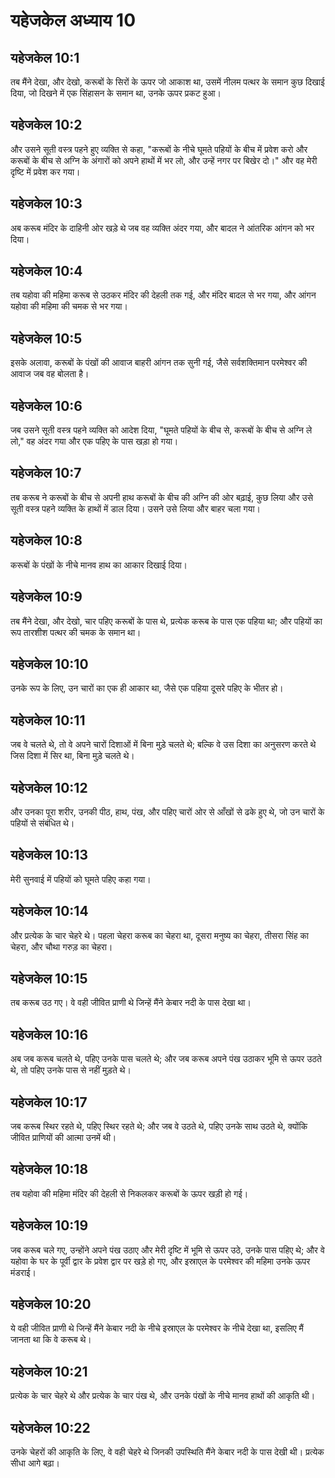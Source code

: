 # यहेजकेल अध्याय 10

## यहेजकेल 10:1

तब मैंने देखा, और देखो, करूबों के सिरों के ऊपर जो आकाश था, उसमें नीलम पत्थर के समान कुछ दिखाई दिया, जो दिखने में एक सिंहासन के समान था, उनके ऊपर प्रकट हुआ।

## यहेजकेल 10:2

और उसने सूती वस्त्र पहने हुए व्यक्ति से कहा, "करूबों के नीचे घूमते पहियों के बीच में प्रवेश करो और करूबों के बीच से अग्नि के अंगारों को अपने हाथों में भर लो, और उन्हें नगर पर बिखेर दो।" और वह मेरी दृष्टि में प्रवेश कर गया।

## यहेजकेल 10:3

अब करूब मंदिर के दाहिनी ओर खड़े थे जब वह व्यक्ति अंदर गया, और बादल ने आंतरिक आंगन को भर दिया।

## यहेजकेल 10:4

तब यहोवा की महिमा करूब से उठकर मंदिर की देहली तक गई, और मंदिर बादल से भर गया, और आंगन यहोवा की महिमा की चमक से भर गया।

## यहेजकेल 10:5

इसके अलावा, करूबों के पंखों की आवाज बाहरी आंगन तक सुनी गई, जैसे सर्वशक्तिमान परमेश्वर की आवाज जब वह बोलता है।

## यहेजकेल 10:6

जब उसने सूती वस्त्र पहने व्यक्ति को आदेश दिया, "घूमते पहियों के बीच से, करूबों के बीच से अग्नि ले लो," वह अंदर गया और एक पहिए के पास खड़ा हो गया।

## यहेजकेल 10:7

तब करूब ने करूबों के बीच से अपनी हाथ करूबों के बीच की अग्नि की ओर बढ़ाई, कुछ लिया और उसे सूती वस्त्र पहने व्यक्ति के हाथों में डाल दिया। उसने उसे लिया और बाहर चला गया।

## यहेजकेल 10:8

करूबों के पंखों के नीचे मानव हाथ का आकार दिखाई दिया।

## यहेजकेल 10:9

तब मैंने देखा, और देखो, चार पहिए करूबों के पास थे, प्रत्येक करूब के पास एक पहिया था; और पहियों का रूप तारशीश पत्थर की चमक के समान था।

## यहेजकेल 10:10

उनके रूप के लिए, उन चारों का एक ही आकार था, जैसे एक पहिया दूसरे पहिए के भीतर हो।

## यहेजकेल 10:11

जब वे चलते थे, तो वे अपने चारों दिशाओं में बिना मुड़े चलते थे; बल्कि वे उस दिशा का अनुसरण करते थे जिस दिशा में सिर था, बिना मुड़े चलते थे।

## यहेजकेल 10:12

और उनका पूरा शरीर, उनकी पीठ, हाथ, पंख, और पहिए चारों ओर से आँखों से ढके हुए थे, जो उन चारों के पहियों से संबंधित थे।

## यहेजकेल 10:13

मेरी सुनवाई में पहियों को घूमते पहिए कहा गया।

## यहेजकेल 10:14

और प्रत्येक के चार चेहरे थे। पहला चेहरा करूब का चेहरा था, दूसरा मनुष्य का चेहरा, तीसरा सिंह का चेहरा, और चौथा गरुड़ का चेहरा।

## यहेजकेल 10:15

तब करूब उठ गए। वे वही जीवित प्राणी थे जिन्हें मैंने केबार नदी के पास देखा था।

## यहेजकेल 10:16

अब जब करूब चलते थे, पहिए उनके पास चलते थे; और जब करूब अपने पंख उठाकर भूमि से ऊपर उठते थे, तो पहिए उनके पास से नहीं मुड़ते थे।

## यहेजकेल 10:17

जब करूब स्थिर रहते थे, पहिए स्थिर रहते थे; और जब वे उठते थे, पहिए उनके साथ उठते थे, क्योंकि जीवित प्राणियों की आत्मा उनमें थी।

## यहेजकेल 10:18

तब यहोवा की महिमा मंदिर की देहली से निकलकर करूबों के ऊपर खड़ी हो गई।

## यहेजकेल 10:19

जब करूब चले गए, उन्होंने अपने पंख उठाए और मेरी दृष्टि में भूमि से ऊपर उठे, उनके पास पहिए थे; और वे यहोवा के घर के पूर्वी द्वार के प्रवेश द्वार पर खड़े हो गए, और इस्राएल के परमेश्वर की महिमा उनके ऊपर मंडराई।

## यहेजकेल 10:20

ये वही जीवित प्राणी थे जिन्हें मैंने केबार नदी के नीचे इस्राएल के परमेश्वर के नीचे देखा था, इसलिए मैं जानता था कि वे करूब थे।

## यहेजकेल 10:21

प्रत्येक के चार चेहरे थे और प्रत्येक के चार पंख थे, और उनके पंखों के नीचे मानव हाथों की आकृति थी।

## यहेजकेल 10:22

उनके चेहरों की आकृति के लिए, वे वही चेहरे थे जिनकी उपस्थिति मैंने केबार नदी के पास देखी थी। प्रत्येक सीधा आगे बढ़ा।
